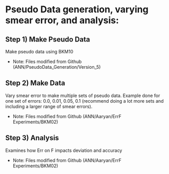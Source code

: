 # Pseudo Data generation, varying smear error, and analysis:

## Step 1) Make Pseudo Data
Make pseudo data using BKM10
* Note: Files modified from Github (ANN/PseudoData_Generation/Version_5)

## Step 2) Make Data
Vary smear error to make multiple sets of pseudo data. Example done for one set of errors: 0.0, 0.01, 0.05, 0.1 (recommend doing a lot more sets and including a larger range of smear errors).
* Note: Files modified from Github (ANN/Aaryan/ErrF Experiments/BKM02)

## Step 3) Analysis
Examines how Err on F impacts deviation and accuracy
* Note: Files modified from Github (ANN/Aaryan/ErrF Experiments/BKM02)